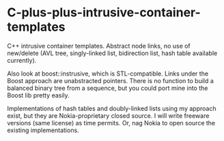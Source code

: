 # C-plus-plus-intrusive-container-templates
C++ intrusive container templates.  Abstract node links, no use of
new/delete (AVL tree, singly-linked list, bidirection list, hash table
available currently).

Also look at boost::instrusive, which is STL-compatible.  Links under the
Boost approach are unabstracted pointers.  There is no function to build
a balanced binary tree from a sequence, but you could port mine into the
Boost lib pretty easily.

Implementations of hash tables and doubly-linked lists using my approach
exist, but they are Nokia-proprietary closed source.  I will write freeware
versions (same license) as time permits.  Or, nag Nokia to open source the
existing implementations.
